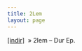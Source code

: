 ```yaml
---
title: 2Lem
layout: page
---
```

<a href="https://cloud.mail.ru/public/728ba6ea2a75/2lem%20-%20Dur%20EP" target="_blank">[indir]</a>  »  2lem &#8211; Dur Ep.

